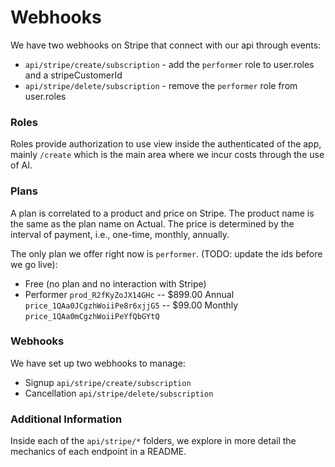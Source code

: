# Webhooks

We have two webhooks on Stripe that connect with our api through events:
  - `api/stripe/create/subscription` - add the `performer` role to user.roles and a stripeCustomerId
  - `api/stripe/delete/subscription` - remove the `performer` role from user.roles 

### Roles
Roles provide authorization to use view inside the authenticated of the app, mainly `/create` which is the main area where we incur costs through the use of AI.

### Plans
A plan is correlated to a product and price on Stripe. The product name is the same as the plan name on Actual. The price is determined by the interval of payment, i.e., one-time, monthly, annually.

The only plan we offer right now is `performer`. (TODO: update the ids before we go live):
- Free (no plan and no interaction with Stripe)
- Performer `prod_R2fKyZoJX14GHc`
  -- $899.00 Annual `price_1QAa0JCgzhWoiiPe8r6xjjG5`
  -- $99.00 Monthly `price_1QAa0mCgzhWoiiPeYfQbGYtQ`


### Webhooks
We have set up two webhooks to manage:
- Signup `api/stripe/create/subscription`
- Cancellation `api/stripe/delete/subscription`

### Additional Information

Inside each of the `api/stripe/*` folders, we explore in more detail the mechanics of each endpoint in a README.
